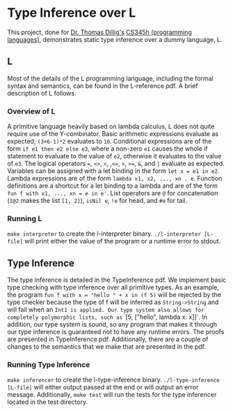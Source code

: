 # Type Inference over L
This project, done for [Dr. Thomas Dillig's](http://www.cs.utexas.edu/~tdillig/) [CS345h (programming languages)](http://www.cs.utexas.edu/~tdillig/cs345H/), demonstrates static type inference over a dummy language, L.

## L
Most of the details of the L programming language, including the formal syntax and semantics, can be found in the L-reference pdf. A brief description of L follows.

### Overview of L
A primitive language heavily based on lambda calculus, L does not quite require use of the Y-combinator. Basic arithmetic expressions evaluate as expected; `(3+6-1)*2` evaluates to `16`. Conditional expressions are of the form `if e1 then e2 else e3`, where a non-zero `e1` causes the whole if statement to evaluate to the value of `e2`, otherwise it evaluates to the value of `e3`. The logical operators `=`, `<>`, `<`, ,`<=`, `>`, `>=`, `&`, and `|` evaluate as expected. Variables can be assigned with a let binding in the form `let x = e1 in e2`. Lambda expressions are of the form `lambda x1, x2, ..., xn . e`. Function definitions are a shortcut for a let binding to a lambda and are of the form `fun f with x1, ..., xn = e in e'`. List operators are `@` for concatenation (`1@2` makes the list `[1, 2]`), `isNil e`, `!e` for head, and `#e` for tail.

### Running L
`make interpreter` to create the l-interpreter binary. `./l-interpreter [L-file]` will print either the value of the program or a runtime error to stdout.

## Type Inference
The type inference is detailed in the TypeInference pdf. We implement basic type checking with type inference over all primitive types. As an example, the program `fun f with x = "hello " + x in (f 5)` will be rejected by the type checker because the type of f will be inferred as `String->String` and will fail when an `Int1 is applied. Our type system also allows for completely polymorphic lists, such as `[5, ["hello", lambda x. x]]`. In addition, our type system is sound, so any program that makes it through our type inference is guaranteed not to have any runtime errors. The proofs are presented in TypeInference pdf. Additionally, there are a couple of changes to the semantics that we make that are presented in the pdf.

### Running Type Inference
`make inferencer` to create the l-type-inference binary. `./l-type-inference [L-file]` will either output passed at the end or will output an error message. Additionally, `make test` will run the tests for the type inferencer located in the test directory.

